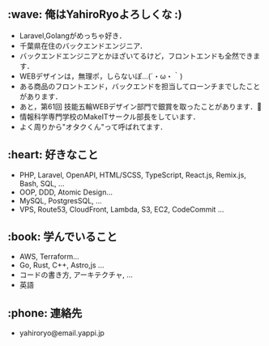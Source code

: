 <div>
  <h2>:wave: 俺はYahiroRyoよろしくな :) </h1>
  <ul>
    <li>Laravel,Golangがめっちゃ好き．</li>
    <li>千葉県在住のバックエンドエンジニア．</li>
    <li>バックエンドエンジニアとかほざいてるけど，フロントエンドも全然できます．</li>
    <li>WEBデザインは，無理ポ，しらないぽ…(´・ω・｀)</li>
    <li>ある商品のフロントエンド，バックエンドを担当してローンチまでしたことがあります．</li>
    <li>あと，第61回 技能五輪WEBデザイン部門で銀賞を取ったことがあります．🥈</li>
    <li>情報科学専門学校のMakeITサークル部長をしています．</li>
    <li>よく周りから"オタクくん"って呼ばれてます．</li>
  </ul>
  
  <h2>:heart: 好きなこと</h1>
  <ul>
    <li>PHP, Laravel, OpenAPI, HTML/SCSS, TypeScript, React.js, Remix.js, Bash, SQL, ...</li>
    <li>OOP, DDD, Atomic Design...</li>
    <li>MySQL, PostgresSQL, ...</li>
    <li>VPS, Route53, CloudFront, Lambda, S3, EC2, CodeCommit ... </li>
  </ul>
  
  <h2>:book: 学んでいること</h1>
  <ul>
    <li>AWS, Terraform...</li>
    <li>Go, Rust, C++, Astro,js ...</li>
    <li>コードの書き方, アーキテクチャ, ...</li>
    <li>英語</li>
  </ul>
  
  <h2>:phone: 連絡先</h1>
  <ul>
    <li>yahiroryo@email.yappi.jp</li>
  </ul>
</div>
